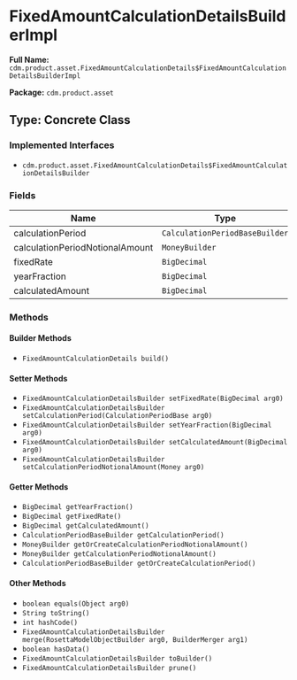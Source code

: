 # FixedAmountCalculationDetailsBuilderImpl

**Full Name:** `cdm.product.asset.FixedAmountCalculationDetails$FixedAmountCalculationDetailsBuilderImpl`

**Package:** `cdm.product.asset`

## Type: Concrete Class

### Implemented Interfaces

- `cdm.product.asset.FixedAmountCalculationDetails$FixedAmountCalculationDetailsBuilder`

### Fields

| Name | Type | Description |
|------|------|-------------|
| calculationPeriod | `CalculationPeriodBaseBuilder` |  |
| calculationPeriodNotionalAmount | `MoneyBuilder` |  |
| fixedRate | `BigDecimal` |  |
| yearFraction | `BigDecimal` |  |
| calculatedAmount | `BigDecimal` |  |

### Methods

#### Builder Methods

- `FixedAmountCalculationDetails build()`

#### Setter Methods

- `FixedAmountCalculationDetailsBuilder setFixedRate(BigDecimal arg0)`
- `FixedAmountCalculationDetailsBuilder setCalculationPeriod(CalculationPeriodBase arg0)`
- `FixedAmountCalculationDetailsBuilder setYearFraction(BigDecimal arg0)`
- `FixedAmountCalculationDetailsBuilder setCalculatedAmount(BigDecimal arg0)`
- `FixedAmountCalculationDetailsBuilder setCalculationPeriodNotionalAmount(Money arg0)`

#### Getter Methods

- `BigDecimal getYearFraction()`
- `BigDecimal getFixedRate()`
- `BigDecimal getCalculatedAmount()`
- `CalculationPeriodBaseBuilder getCalculationPeriod()`
- `MoneyBuilder getOrCreateCalculationPeriodNotionalAmount()`
- `MoneyBuilder getCalculationPeriodNotionalAmount()`
- `CalculationPeriodBaseBuilder getOrCreateCalculationPeriod()`

#### Other Methods

- `boolean equals(Object arg0)`
- `String toString()`
- `int hashCode()`
- `FixedAmountCalculationDetailsBuilder merge(RosettaModelObjectBuilder arg0, BuilderMerger arg1)`
- `boolean hasData()`
- `FixedAmountCalculationDetailsBuilder toBuilder()`
- `FixedAmountCalculationDetailsBuilder prune()`


